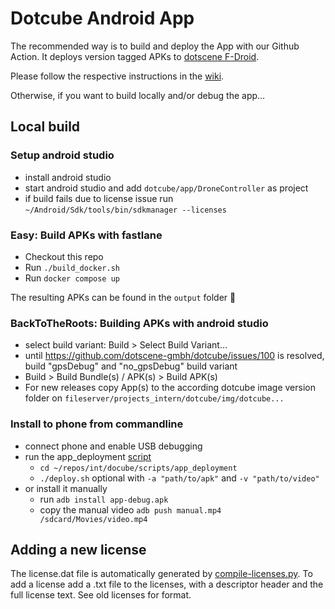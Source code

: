 # Dotcube Android App

The recommended way is to build and deploy the App with our Github Action.
It deploys version tagged APKs to [dotscene F-Droid](https://f-droid.dotscene.com/fdroid/repo).

Please follow the respective instructions in the [wiki](https://github.com/dotscene-gmbh/dotcube/wiki/install_app).

Otherwise, if you want to build locally and/or debug the app…


## Local build

### Setup android studio
- install android studio
- start android studio and add `dotcube/app/DroneController` as project
- if build fails due to license issue run `~/Android/Sdk/tools/bin/sdkmanager --licenses`

### Easy: Build APKs with fastlane
- Checkout this repo
- Run `./build_docker.sh`
- Run `docker compose up`

The resulting APKs can be found in the `output` folder 🚀

### BackToTheRoots: Building APKs with android studio
- select build variant: Build > Select Build Variant...
- until https://github.com/dotscene-gmbh/dotcube/issues/100 is resolved, build "gpsDebug" and "no_gpsDebug" build variant
- Build > Build Bundle(s) / APK(s) > Build APK(s)
- For new releases copy App(s) to the according dotcube image version folder on `fileserver/projects_intern/dotcube/img/dotcube...`

### Install to phone from commandline
 - connect phone and enable USB debugging
 - run the app_deployment [script](https://github.com/dotscene-gmbh/dotcube/blob/master/scripts/app_deployment/deploy.sh)
   - `cd ~/repos/int/docube/scripts/app_deployment`
   - `./deploy.sh` optional with `-a "path/to/apk"` and `-v "path/to/video"`
 - or install it manually
   - run `adb install app-debug.apk`
   - copy the manual video `adb push manual.mp4 /sdcard/Movies/video.mp4`


## Adding a new license

The license.dat file is automatically generated by [compile-licenses.py](https://github.com/dotscene-gmbh/dotcube/blob/devel/documentation/licenses/compile-licenses.py). To add a license add a .txt file to the licenses, with a descriptor header and the full license text. See old licenses for format.